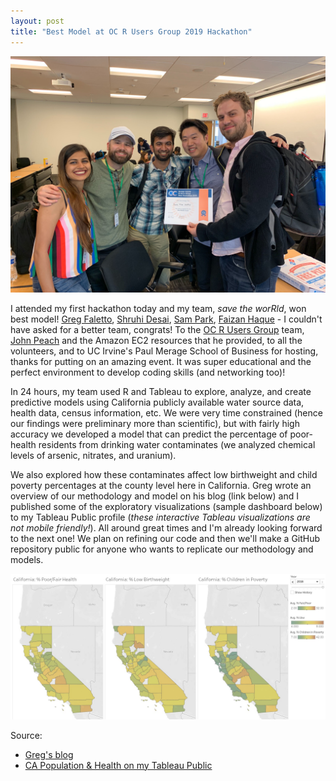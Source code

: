 ```yaml
---
layout: post
title: "Best Model at OC R Users Group 2019 Hackathon"
---
```


![](https://raw.githubusercontent.com/JavOrraca/Home/gh-pages/assets/img/HackathonBestModel.jpg)

I attended my first hackathon today and my team, _save the worRld_, won best model! [Greg Faletto](https://www.linkedin.com/in/gregfaletto/), [Shruhi Desai](https://www.linkedin.com/in/shruhi/), [Sam Park](https://www.linkedin.com/in/sampark917/), [Faizan Haque](https://www.linkedin.com/in/syedfhaque/) - I couldn't have asked for a better team, congrats! To the [OC R Users Group](https://ocrug.org/) team, [John Peach](https://www.linkedin.com/in/jpeach/) and the Amazon EC2 resources that he provided, to all the volunteers, and to UC Irvine's Paul Merage School of Business for hosting, thanks for putting on an amazing event. It was super educational and the perfect environment to develop coding skills (and networking too)!

In 24 hours, my team used R and Tableau to explore, analyze, and create predictive models using California publicly available water source data, health data, census information, etc. We were very time constrained (hence our findings were preliminary more than scientific), but with fairly high accuracy we developed a model that can predict the percentage of poor-health residents from drinking water contaminates (we analyzed chemical levels of arsenic, nitrates, and uranium).

We also explored how these contaminates affect low birthweight and child poverty percentages at the county level here in California. Greg wrote an overview of our methodology and model on his blog (link below) and I published some of the exploratory visualizations (sample dashboard below) to my Tableau Public profile (_these interactive Tableau visualizations are not mobile friendly!_). All around great times and I'm already looking forward to the next one! We plan on refining our code and then we'll make a GitHub repository public for anyone who wants to replicate our methodology and models.

![](https://raw.githubusercontent.com/JavOrraca/Home/gh-pages/assets/img/CaliforniaHealthTableau.jpg)

Source:
* [Greg's blog](https://gregoryfaletto.com/2019/05/19/our-entry-in-the-ocrug-hackathon-2019/)
* [CA Population & Health on my Tableau Public](https://public.tableau.com/profile/javier.orraca#!/vizhome/CaliforniaPopulationExploration/MalebyCounty)
